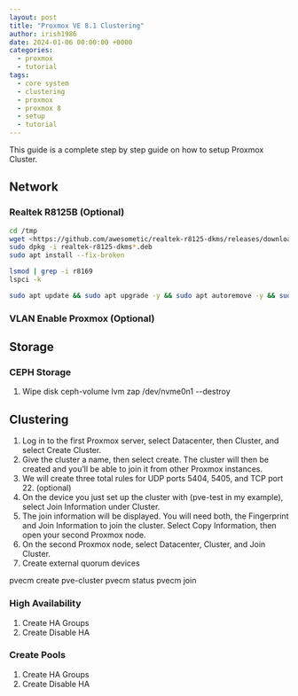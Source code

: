 ```yaml
---
layout: post
title: "Proxmox VE 8.1 Clustering"
author: irish1986
date: 2024-01-06 00:00:00 +0000
categories:
  - proxmox
  - tutorial
tags:
  - core system
  - clustering
  - proxmox
  - proxmox 8
  - setup
  - tutorial
---
```


This guide is a complete step by step guide on how to setup Proxmox Cluster.

## Network

### Realtek R8125B (Optional)

```bash
cd /tmp
wget <https://github.com/awesometic/realtek-r8125-dkms/releases/download/9.012.03-2/realtek-r8125-dkms_9.012.03-2_amd64.deb>
sudo dpkg -i realtek-r8125-dkms*.deb
sudo apt install --fix-broken

lsmod | grep -i r8169
lspci -k

sudo apt update && sudo apt upgrade -y && sudo apt autoremove -y && sudo apt autoclean -y
```

### VLAN Enable Proxmox (Optional)

## Storage

### CEPH Storage

1. Wipe disk
    ceph-volume lvm zap /dev/nvme0n1 --destroy

## Clustering

1. Log in to the first Proxmox server, select Datacenter, then Cluster, and select Create Cluster.
2. Give the cluster a name, then select create. The cluster will then be created and you’ll be able to join it from other Proxmox instances.
3. We will create three total rules for UDP ports 5404, 5405, and TCP port 22. (optional)
4. On the device you just set up the cluster with (pve-test in my example), select Join Information under Cluster.
5. The join information will be displayed. You will need both, the Fingerprint and Join Information to join the cluster. Select Copy Information, then open your second Proxmox node.
6. On the second Proxmox node, select Datacenter, Cluster, and Join Cluster.
7. Create external quorum devices

pvecm create pve-cluster
pvecm status
pvecm join <ip-address-of-the-main-node>

### High Availability

1. Create HA Groups
2. Create Disable HA

### Create Pools

1. Create HA Groups
2. Create Disable HA
